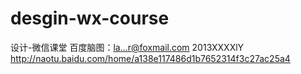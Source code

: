# desgin-wx-course
设计-微信课堂
百度脑图：la...r@foxmail.com  2013XXXXlY
http://naotu.baidu.com/home/a138e117486d1b7652314f3c27ac25a4
